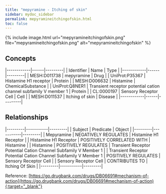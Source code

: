 ```yaml
---
title: "mepyramine - Itching of skin"
sidebar: mydoc_sidebar
permalink: mepyramineitchingofskin.html
toc: false 
---
```


{% include image.html url="mepyramineitchingofskin.png" file="mepyramineitchingofskin.png" alt="mepyramineitchingofskin" %}

## Concepts

|------------|------|---------|
| Identifier | Name | Type    |
|------------|------|---------|
| MESH:D011738 | mepyramine | Drug |
| UniProt:P35367 | Histamine H1 receptor | Protein |
| MESH:D006632 | Histamine | ChemicalSubstance |
| UniProt:Q8NER1 | Transient receptor potential cation channel subfamily V member 1 | Protein |
| CL:0000197 | Sensory Receptor Cell | Cell |
| MESH:D011537 | Itching of skin | Disease |
|------------|------|---------|

## Relationships

|---------|-----------|---------|
| Subject | Predicate | Object  |
|---------|-----------|---------|
| Mepyramine | NEGATIVELY REGULATES | Histamine H1 Receptor |
| Histamine H1 Receptor | POSITIVELY CORRELATED WITH | Histamine |
| Histamine | POSITIVELY REGULATES | Transient Receptor Potential Cation Channel Subfamily V Member 1 |
| Transient Receptor Potential Cation Channel Subfamily V Member 1 | POSITIVELY REGULATES | Sensory Receptor Cell |
| Sensory Receptor Cell | CONTRIBUTES TO | Itching Of Skin |
|---------|-----------|---------|

Reference: [https://go.drugbank.com/drugs/DB06691#mechanism-of-action](https://go.drugbank.com/drugs/DB06691#mechanism-of-action){:target="_blank"}